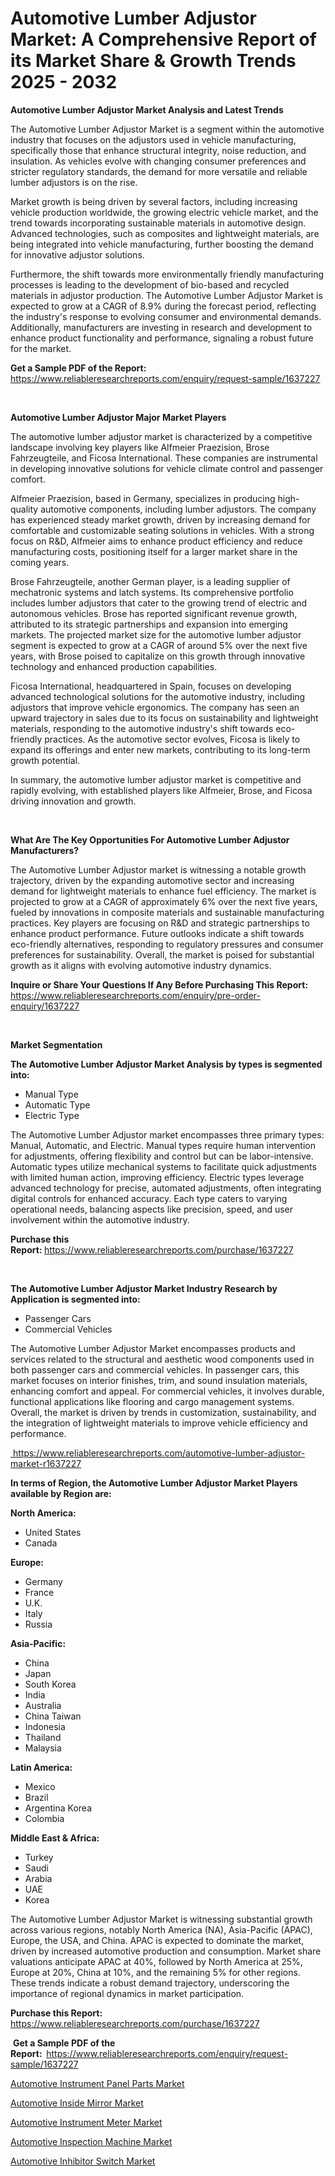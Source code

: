 <p><h1>Automotive Lumber Adjustor Market: A Comprehensive Report of its Market Share & Growth Trends 2025 - 2032</h1></p><p><strong>Automotive Lumber Adjustor Market Analysis and Latest Trends</strong></p>
<p><p>The Automotive Lumber Adjustor Market is a segment within the automotive industry that focuses on the adjustors used in vehicle manufacturing, specifically those that enhance structural integrity, noise reduction, and insulation. As vehicles evolve with changing consumer preferences and stricter regulatory standards, the demand for more versatile and reliable lumber adjustors is on the rise. </p><p>Market growth is being driven by several factors, including increasing vehicle production worldwide, the growing electric vehicle market, and the trend towards incorporating sustainable materials in automotive design. Advanced technologies, such as composites and lightweight materials, are being integrated into vehicle manufacturing, further boosting the demand for innovative adjustor solutions.</p><p>Furthermore, the shift towards more environmentally friendly manufacturing processes is leading to the development of bio-based and recycled materials in adjustor production. The Automotive Lumber Adjustor Market is expected to grow at a CAGR of 8.9% during the forecast period, reflecting the industry's response to evolving consumer and environmental demands. Additionally, manufacturers are investing in research and development to enhance product functionality and performance, signaling a robust future for the market.</p></p>
<p><strong>Get a Sample PDF of the Report:&nbsp;</strong> <a href="https://www.reliableresearchreports.com/enquiry/request-sample/1637227?utm_campaign=102&utm_medium=2&utm_source=Github&utm_content=ia&utm_term=23032025&utm_id=automotive-lumber-adjustor">https://www.reliableresearchreports.com/enquiry/request-sample/1637227</a></p>
<p>&nbsp;</p>
<p><strong>Automotive Lumber Adjustor Major Market Players</strong></p>
<p><p>The automotive lumber adjustor market is characterized by a competitive landscape involving key players like Alfmeier Praezision, Brose Fahrzeugteile, and Ficosa International. These companies are instrumental in developing innovative solutions for vehicle climate control and passenger comfort.</p><p>Alfmeier Praezision, based in Germany, specializes in producing high-quality automotive components, including lumber adjustors. The company has experienced steady market growth, driven by increasing demand for comfortable and customizable seating solutions in vehicles. With a strong focus on R&D, Alfmeier aims to enhance product efficiency and reduce manufacturing costs, positioning itself for a larger market share in the coming years.</p><p>Brose Fahrzeugteile, another German player, is a leading supplier of mechatronic systems and latch systems. Its comprehensive portfolio includes lumber adjustors that cater to the growing trend of electric and autonomous vehicles. Brose has reported significant revenue growth, attributed to its strategic partnerships and expansion into emerging markets. The projected market size for the automotive lumber adjustor segment is expected to grow at a CAGR of around 5% over the next five years, with Brose poised to capitalize on this growth through innovative technology and enhanced production capabilities.</p><p>Ficosa International, headquartered in Spain, focuses on developing advanced technological solutions for the automotive industry, including adjustors that improve vehicle ergonomics. The company has seen an upward trajectory in sales due to its focus on sustainability and lightweight materials, responding to the automotive industry's shift towards eco-friendly practices. As the automotive sector evolves, Ficosa is likely to expand its offerings and enter new markets, contributing to its long-term growth potential.</p><p>In summary, the automotive lumber adjustor market is competitive and rapidly evolving, with established players like Alfmeier, Brose, and Ficosa driving innovation and growth.</p></p>
<p>&nbsp;</p>
<p><strong>What Are The Key Opportunities For Automotive Lumber Adjustor Manufacturers?</strong></p>
<p><p>The Automotive Lumber Adjustor market is witnessing a notable growth trajectory, driven by the expanding automotive sector and increasing demand for lightweight materials to enhance fuel efficiency. The market is projected to grow at a CAGR of approximately 6% over the next five years, fueled by innovations in composite materials and sustainable manufacturing practices. Key players are focusing on R&D and strategic partnerships to enhance product performance. Future outlooks indicate a shift towards eco-friendly alternatives, responding to regulatory pressures and consumer preferences for sustainability. Overall, the market is poised for substantial growth as it aligns with evolving automotive industry dynamics.</p></p>
<p><strong>Inquire or Share Your Questions If Any Before Purchasing This Report:</strong> <a href="https://www.reliableresearchreports.com/enquiry/pre-order-enquiry/1637227?utm_campaign=102&utm_medium=2&utm_source=Github&utm_content=ia&utm_term=23032025&utm_id=automotive-lumber-adjustor">https://www.reliableresearchreports.com/enquiry/pre-order-enquiry/1637227</a></p>
<p>&nbsp;</p>
<p><strong>Market Segmentation</strong></p>
<p><strong>The Automotive Lumber Adjustor Market Analysis by types is segmented into:</strong></p>
<p><ul><li>Manual Type</li><li>Automatic Type</li><li>Electric Type</li></ul></p>
<p><p>The Automotive Lumber Adjustor market encompasses three primary types: Manual, Automatic, and Electric. Manual types require human intervention for adjustments, offering flexibility and control but can be labor-intensive. Automatic types utilize mechanical systems to facilitate quick adjustments with limited human action, improving efficiency. Electric types leverage advanced technology for precise, automated adjustments, often integrating digital controls for enhanced accuracy. Each type caters to varying operational needs, balancing aspects like precision, speed, and user involvement within the automotive industry.</p></p>
<p><strong>Purchase this Report:&nbsp;</strong><a href="https://www.reliableresearchreports.com/purchase/1637227?utm_campaign=102&utm_medium=2&utm_source=Github&utm_content=ia&utm_term=23032025&utm_id=automotive-lumber-adjustor">https://www.reliableresearchreports.com/purchase/1637227</a></p>
<p>&nbsp;</p>
<p><strong>The Automotive Lumber Adjustor Market Industry Research by Application is segmented into:</strong></p>
<p><ul><li>Passenger Cars</li><li>Commercial Vehicles</li></ul></p>
<p><p>The Automotive Lumber Adjustor Market encompasses products and services related to the structural and aesthetic wood components used in both passenger cars and commercial vehicles. In passenger cars, this market focuses on interior finishes, trim, and sound insulation materials, enhancing comfort and appeal. For commercial vehicles, it involves durable, functional applications like flooring and cargo management systems. Overall, the market is driven by trends in customization, sustainability, and the integration of lightweight materials to improve vehicle efficiency and performance.</p></p>
<p><a href="https://www.reliableresearchreports.com/automotive-lumber-adjustor-market-r1637227?utm_campaign=102&utm_medium=2&utm_source=Github&utm_content=ia&utm_term=23032025&utm_id=automotive-lumber-adjustor">&nbsp;https://www.reliableresearchreports.com/automotive-lumber-adjustor-market-r1637227</a></p>
<p><strong>In terms of Region, the Automotive Lumber Adjustor Market Players available by Region are:</strong></p>
<p>
    <p> <strong> North America: </strong>
        <ul>
            <li>United States</li>
            <li>Canada</li>
        </ul>
        </p> 
    <p> <strong> Europe: </strong>
        <ul>
            <li>Germany</li>
            <li>France</li>
            <li>U.K.</li>
            <li>Italy</li>
            <li>Russia</li>
        </ul>
        </p> 
    <p> <strong> Asia-Pacific: </strong>
        <ul>
            <li>China</li>
            <li>Japan</li>
            <li>South Korea</li>
            <li>India</li>
            <li>Australia</li>
            <li>China Taiwan</li>
            <li>Indonesia</li>
            <li>Thailand</li>
            <li>Malaysia</li>
        </ul>
        </p> 
    <p> <strong> Latin America: </strong>
        <ul>
            <li>Mexico</li>
            <li>Brazil</li>
            <li>Argentina Korea</li>
            <li>Colombia</li>
        </ul>
        </p> 
    <p> <strong> Middle East & Africa: </strong>
        <ul>
            <li>Turkey</li>
            <li>Saudi</li>
            <li>Arabia</li>
            <li>UAE</li>
            <li>Korea</li>
        </ul>
    </p>
    </p>
<p><p>The Automotive Lumber Adjustor Market is witnessing substantial growth across various regions, notably North America (NA), Asia-Pacific (APAC), Europe, the USA, and China. APAC is expected to dominate the market, driven by increased automotive production and consumption. Market share valuations anticipate APAC at 40%, followed by North America at 25%, Europe at 20%, China at 10%, and the remaining 5% for other regions. These trends indicate a robust demand trajectory, underscoring the importance of regional dynamics in market participation.</p></p>
<p><strong>Purchase this Report: </strong><a href="https://www.reliableresearchreports.com/purchase/1637227?utm_campaign=102&utm_medium=2&utm_source=Github&utm_content=ia&utm_term=23032025&utm_id=automotive-lumber-adjustor">https://www.reliableresearchreports.com/purchase/1637227</a></p>
<p>&nbsp;<strong>Get a Sample PDF of the Report:&nbsp;&nbsp;</strong><a href="https://www.reliableresearchreports.com/enquiry/request-sample/1637227?utm_campaign=102&utm_medium=2&utm_source=Github&utm_content=ia&utm_term=23032025&utm_id=automotive-lumber-adjustor">https://www.reliableresearchreports.com/enquiry/request-sample/1637227</a></p>
<p><strong></strong></p>
<p><p><a href="https://github.com/dringmurza6r/Market-Research-Report-List-1/blob/main/automotive-instrument-panel-parts-market.md?utm_campaign=102&utm_medium=2&utm_source=Github&utm_content=ia&utm_term=23032025&utm_id=automotive-lumber-adjustor">Automotive Instrument Panel Parts Market</a></p><p><a href="https://github.com/ubavicachida/Market-Research-Report-List-1/blob/main/automotive-inside-mirror-market.md?utm_campaign=102&utm_medium=2&utm_source=Github&utm_content=ia&utm_term=23032025&utm_id=automotive-lumber-adjustor">Automotive Inside Mirror Market</a></p><p><a href="https://github.com/gasikcalbos8/Market-Research-Report-List-1/blob/main/automotive-instrument-meter-market.md?utm_campaign=102&utm_medium=2&utm_source=Github&utm_content=ia&utm_term=23032025&utm_id=automotive-lumber-adjustor">Automotive Instrument Meter Market</a></p><p><a href="https://github.com/vaduzunny/Market-Research-Report-List-1/blob/main/automotive-inspection-machine-market.md?utm_campaign=102&utm_medium=2&utm_source=Github&utm_content=ia&utm_term=23032025&utm_id=automotive-lumber-adjustor">Automotive Inspection Machine Market</a></p><p><a href="https://github.com/dayaanapis5/Market-Research-Report-List-1/blob/main/automotive-inhibitor-switch-market.md?utm_campaign=102&utm_medium=2&utm_source=Github&utm_content=ia&utm_term=23032025&utm_id=automotive-lumber-adjustor">Automotive Inhibitor Switch Market</a></p></p>